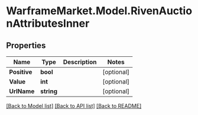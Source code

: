 # WarframeMarket.Model.RivenAuctionAttributesInner

## Properties

Name | Type | Description | Notes
------------ | ------------- | ------------- | -------------
**Positive** | **bool** |  | [optional] 
**Value** | **int** |  | [optional] 
**UrlName** | **string** |  | [optional] 

[[Back to Model list]](../README.md#documentation-for-models) [[Back to API list]](../README.md#documentation-for-api-endpoints) [[Back to README]](../README.md)

